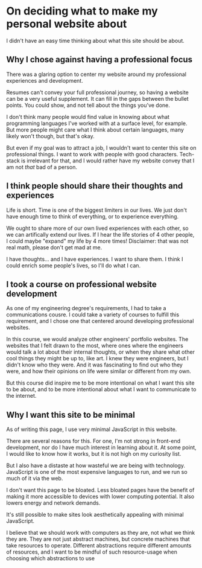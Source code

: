 
# On deciding what to make my personal website about

I didn't have an easy time thinking about what this site should be about.

## Why I chose against having a professional focus

There was a glaring option to center my website around my professional experiences and development.

Resumes can't convey your full professional journey, so having a website can be a very useful supplement. It can fill in the gaps between the bullet points. You could show, and not tell about the things you've done.

I don't think many people would find value in knowing about what programming languages I've worked with at a surface level, for example. But more people might care what I think about certain languages, many likely won't though, but that's okay.

But even if my goal was to attract a job, I wouldn't want to center this site on professional things. I want to work with people with good characters. Tech-stack is irrelevant for that, and I would rather have my website convey that I am not *that* bad of a person.

## I think people should share their thoughts and experiences

Life is short. Time is one of the biggest limiters in our lives. We just don't have enough time to think of everything, or to experience everything.

We ought to share more of our own lived experiences with each other, so we can artifically extend our lives. If I hear the life stories of 4 other people, I could maybe "expand" my life by 4 more times! Disclaimer: that was not real math, please don't get mad at me.

I have thoughts... and I have experiences. I want to share them. I think I could enrich some people's lives, so I'll do what I can.

## I took a course on professional website development

As one of my engineering degree's requirements, I had to take a communications cousre. I could take a variety of courses to fulfill this requirement, and I chose one that centered around developing professional websites.

In this course, we would analyze other engineers' portfolio websites. The websites that I felt drawn to the most, where ones where the engineers would talk a lot about their internal thoughts, or when they share what other cool things they might be up to, like art. I knew they were engineers, but I didn't know who they were. And it was fascinating to find out who they were, and how their opinions on life were similar or different from my own.

But this course did inspire me to be more intentional on what I want this site to be about, and to be more intentional about what I want to communicate to the internet.

## Why I want this site to be minimal

As of writing this page, I use very minimal JavaScript in this website.

There are several reasons for this. For one, I'm not strong in front-end development, nor do I have much interest in learning about it. At some point, I would like to know how it works, but it is not high on my curiosity list.

But I also have a distaste at how wasteful we are being with technology. JavaScript is one of the most expensive languages to run, and we run so much of it via the web.

I don't want this page to be bloated. Less bloated pages have the benefit of making it more accessible to devices with lower computing potential. It also lowers energy and network demands.

It's still possible to make sites look aesthetically appealing with minimal JavaScript.

I believe that we should work with computers as they are, not what we think they are. They are not just abstract machines, but concrete machines that take resources to operate. Different abstractions require different amounts of resources, and I want to be mindful of such resource-usage when choosing which abstractions to use